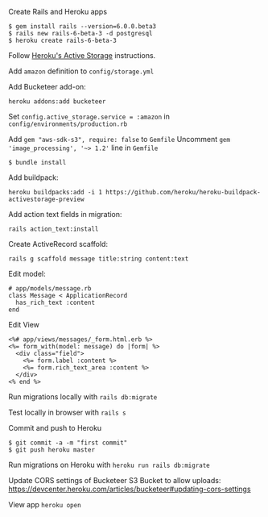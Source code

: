 Create Rails and Heroku apps
```
$ gem install rails --version=6.0.0.beta3
$ rails new rails-6-beta-3 -d postgresql
$ heroku create rails-6-beta-3
```

Follow [Heroku's Active Storage](https://devcenter.heroku.com/articles/active-storage-on-heroku) instructions.

Add `amazon` definition to `config/storage.yml`

Add Bucketeer add-on:
```
heroku addons:add bucketeer
```

Set `config.active_storage.service = :amazon` in `config/environments/production.rb`

Add `gem "aws-sdk-s3", require: false` to `Gemfile`
Uncomment `gem 'image_processing', '~> 1.2'` line in `Gemfile`
```
$ bundle install
```

Add buildpack:
```
heroku buildpacks:add -i 1 https://github.com/heroku/heroku-buildpack-activestorage-preview
```

Add action text fields in migration:
```
rails action_text:install
```

Create ActiveRecord scaffold:
```
rails g scaffold message title:string content:text
```

Edit model:
```
# app/models/message.rb
class Message < ApplicationRecord
  has_rich_text :content
end
```

Edit View
```
<%# app/views/messages/_form.html.erb %>
<%= form_with(model: message) do |form| %>
  <div class="field">
    <%= form.label :content %>
    <%= form.rich_text_area :content %>
  </div>
<% end %>
```

Run migrations locally with `rails db:migrate`

Test locally in browser with `rails s`



Commit and push to Heroku
```
$ git commit -a -m "first commit"
$ git push heroku master
```

Run migrations on Heroku with `heroku run rails db:migrate`

Update CORS settings of Bucketeer S3 Bucket to allow uploads:
https://devcenter.heroku.com/articles/bucketeer#updating-cors-settings

View app `heroku open`
